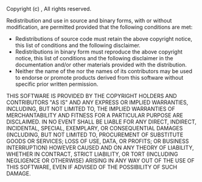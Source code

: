 Copyright (c) <year>, <copyright holder>
All rights reserved.

Redistribution and use in source and binary forms, with or without
modification, are permitted provided that the following conditions are met:
   * Redistributions of source code must retain the above copyright
      notice, this list of conditions and the following disclaimer.
   * Redistributions in binary form must reproduce the above copyright
      notice, this list of conditions and the following disclaimer in the
      documentation and/or other materials provided with the distribution.
   * Neither the name of the <organization> nor the
      names of its contributors may be used to endorse or promote products
      derived from this software without specific prior written permission.

THIS SOFTWARE IS PROVIDED BY THE COPYRIGHT HOLDERS AND CONTRIBUTORS "AS IS" AND
ANY EXPRESS OR IMPLIED WARRANTIES, INCLUDING, BUT NOT LIMITED TO, THE IMPLIED
WARRANTIES OF MERCHANTABILITY AND FITNESS FOR A PARTICULAR PURPOSE ARE
DISCLAIMED. IN NO EVENT SHALL <COPYRIGHT HOLDER> BE LIABLE FOR ANY
DIRECT, INDIRECT, INCIDENTAL, SPECIAL, EXEMPLARY, OR CONSEQUENTIAL DAMAGES
(INCLUDING, BUT NOT LIMITED TO, PROCUREMENT OF SUBSTITUTE GOODS OR SERVICES;
LOSS OF USE, DATA, OR PROFITS; OR BUSINESS INTERRUPTION) HOWEVER CAUSED AND
ON ANY THEORY OF LIABILITY, WHETHER IN CONTRACT, STRICT LIABILITY, OR TORT
(INCLUDING NEGLIGENCE OR OTHERWISE) ARISING IN ANY WAY OUT OF THE USE OF THIS
SOFTWARE, EVEN IF ADVISED OF THE POSSIBILITY OF SUCH DAMAGE.
